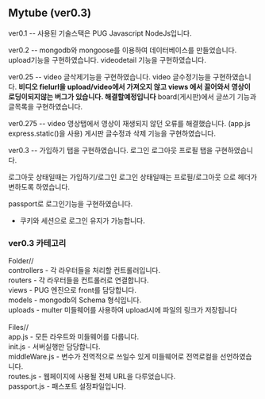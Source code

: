 ## Mytube (ver0.3)

ver0.1 -- 
사용된 기술스택은 PUG Javascript NodeJs입니다.

ver0.2 --
mongodb와 mongoose를 이용하여 데이터베이스를 만들었습니다.
upload기능을 구현하였습니다.
videodetail 기능을 구현하였습니다.

ver0.25 -- 
video 글삭제기능을 구현하였습니다.
video 글수정기능을 구현하였습니다.
**비디오 fielurl을 upload/video에서 가져오지 않고 views 에서 끌어와서 영상이 로딩이되지않는 버그가 있습니다. 해결할예정입니다**
board(게시판)에서 글쓰기 기능과 글목록을 구현하였습니다. 

ver0.275 --
video 영상탭에서 영상이 재생되지 않던 오류를 해결했습니다. (app.js express.static()을 사용)
게시판 글수정과 삭제 기능을 구현하였습니다.

ver0.3 --
가입하기 탭을 구현하였습니다.
로그인 로그아웃 프로필 탭을 구현하였습니다.

로그아웃 상태일때는 가입하기/로그인
로그인 상태일때는 프로필/로그아웃 으로
헤더가 변하도록 하였습니다.

passport로 로그인기능을 구현하였습니다.
- 쿠키와 세션으로 로그인 유지가 가능합니다.

### ver0.3 카테고리

Folder// </br>
controllers - 각 라우터들을 처리할 컨트롤러입니다. </br>
routers - 각 라우터들을 컨트롤러로 연결합니다. </br>
views - PUG 엔진으로 front를 담당합니다. </br>
models - mongodb의 Schema 형식입니다. </br>
uploads - multer 미들웨어를 사용하여 upload시에 파일의 링크가 저장됩니다 </br>
</br>
Files// </br>
app.js - 모든 라우트와 미들웨어를 다룹니다.</br>
init.js - 서버실행만 담당합니다.</br>
middleWare.js - 변수가 전역적으로 쓰일수 있게 미들웨어로 전역로컬을 선언하였습니다.</br>
routes.js - 웹페이지에 사용될 전체 URL을 다루었습니다.</br>
passport.js - 패스포트 설정파일입니다.